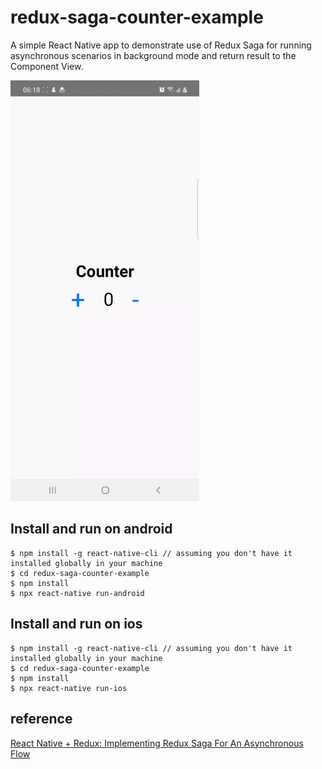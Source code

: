 # redux-saga-counter-example
A simple React Native app to demonstrate use of Redux Saga for running asynchronous scenarios in background mode and return result to the Component View.

<img src="demo.gif" alt="demo" width="60%"/>

## Install and run on android
```
$ npm install -g react-native-cli // assuming you don't have it installed globally in your machine
$ cd redux-saga-counter-example
$ npm install
$ npx react-native run-android
```

## Install and run on ios
```
$ npm install -g react-native-cli // assuming you don't have it installed globally in your machine
$ cd redux-saga-counter-example
$ npm install
$ npx react-native run-ios
```

## reference 
[React Native + Redux: Implementing Redux Saga For An Asynchronous Flow](https://levelup.gitconnected.com/react-native-redux-implementing-redux-saga-for-an-asynchronous-flow-90a0e9d7d8e8)